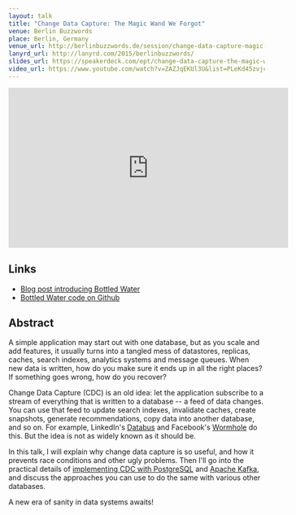 ```yaml
---
layout: talk
title: "Change Data Capture: The Magic Wand We Forgot"
venue: Berlin Buzzwords
place: Berlin, Germany
venue_url: http://berlinbuzzwords.de/session/change-data-capture-magic-wand-we-forgot
lanyrd_url: http://lanyrd.com/2015/berlinbuzzwords/
slides_url: https://speakerdeck.com/ept/change-data-capture-the-magic-wand-we-forgot
video_url: https://www.youtube.com/watch?v=ZAZJqEKUl3U&list=PLeKd45zvjcDHJxge6VtYUAbYnvd_VNQCx&index=5
---
```


<iframe width="550" height="315" src="https://www.youtube.com/embed/ZAZJqEKUl3U?list=PLeKd45zvjcDHJxge6VtYUAbYnvd_VNQCx" frameborder="0" allowfullscreen></iframe>

<script async class="speakerdeck-embed" data-id="60f12a1eb231470a898a66d58f13536c" data-ratio="1.77777777777778" src="//speakerdeck.com/assets/embed.js"></script>

Links
-----

* [Blog post introducing Bottled Water](/2015/04/23/bottled-water-real-time-postgresql-kafka.html)
* [Bottled Water code on Github](https://github.com/confluentinc/bottledwater-pg)

Abstract
--------

A simple application may start out with one database, but as you scale and add features, it usually
turns into a tangled mess of datastores, replicas, caches, search indexes, analytics systems and
message queues. When new data is written, how do you make sure it ends up in all the right places?
If something goes wrong, how do you recover?

Change Data Capture (CDC) is an old idea: let the application subscribe to a stream of everything
that is written to a database -- a feed of data changes. You can use that feed to update search
indexes, invalidate caches, create snapshots, generate recommendations, copy data into another
database, and so on. For example, LinkedIn's [Databus](http://www.socc2012.org/s18-das.pdf) and
Facebook's [Wormhole](https://code.facebook.com/posts/188966771280871/wormhole-pub-sub-system-moving-data-through-space-and-time/)
do this. But the idea is not as widely known as it should be.

In this talk, I will explain why change data capture is so useful, and how it prevents race
conditions and other ugly problems. Then I'll go into the practical details of [implementing CDC
with PostgreSQL](/2015/04/23/bottled-water-real-time-postgresql-kafka.html) and
[Apache Kafka](http://kafka.apache.org/), and discuss the approaches you can use to do the same with
various other databases.

A new era of sanity in data systems awaits!
